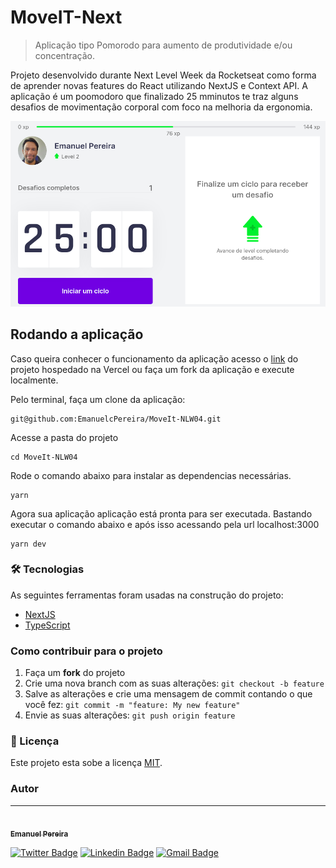 # MoveIT-Next
> Aplicação tipo Pomorodo para aumento de produtividade e/ou concentração. 

Projeto desenvolvido durante Next Level Week da Rocketseat como forma de aprender novas features do React utilizando NextJS e Context API. A aplicação é um poomodoro que finalizado 25 mminutos te traz alguns desafios de movimentação corporal com foco na melhoria da ergonomia.

![Details web](https://github.com/EmanuelcPereira/MoveIt-NLW04/blob/main/public/assets/Screenshot.png)

## Rodando a aplicação
Caso queira conhecer o funcionamento da aplicação acesso o <a href="https://moveit-next-dntff603k-emanuelcpereira.vercel.app">link</a> do projeto hospedado na Vercel ou faça um fork da aplicação e execute localmente.

Pelo terminal, faça um clone da aplicação:
```
git@github.com:EmanuelcPereira/MoveIt-NLW04.git
```
Acesse a pasta do projeto
```
cd MoveIt-NLW04
```
Rode o comando abaixo para instalar as dependencias necessárias.
```
yarn
```
Agora sua aplicação aplicação está pronta para ser executada. Bastando executar o comando abaixo e após isso acessando pela url localhost:3000
```
yarn dev
```
### 🛠 Tecnologias

As seguintes ferramentas foram usadas na construção do projeto:

- [NextJS](https://nextjs.org)
- [TypeScript](https://www.typescriptlang.org/)

### Como contribuir para o projeto

1. Faça um **fork** do projeto
2. Crie uma nova branch com as suas alterações: `git checkout -b feature`
3. Salve as alterações e crie uma mensagem de commit contando o que você fez: `git commit -m "feature: My new feature"`
4. Envie as suas alterações: `git push origin feature`

### 📝 Licença

Este projeto esta sobe a licença [MIT](./LICENSE).

### Autor
---

<a href="#">
 <img style="border-radius: 50%;" src="https://github.com/emanuelcpereira.png" width="100px;" alt=""/>
 <br />
 <sub><b>Emanuel Pereira</b></sub></a>

[![Twitter Badge](https://img.shields.io/badge/-@Emanuelcdpr-1ca0f1?style=flat-square&labelColor=1ca0f1&logo=twitter&logoColor=white&link=https://twitter.com/Emanuelcdpr)](https://twitter.com/Emanuelcdpr) [![Linkedin Badge](https://img.shields.io/badge/-Emanuel-blue?style=flat-square&logo=Linkedin&logoColor=white&link=https://www.linkedin.com/in/tgmarinho/)](https://www.linkedin.com/in/emanuel-c-pereira/) 
[![Gmail Badge](https://img.shields.io/badge/-emanuelcdpr@gmail.com-c14438?style=flat-square&logo=Gmail&logoColor=white&link=mailto:tgmarinho@gmail.com)](mailto:emanuelcdpr@gmail.com)

